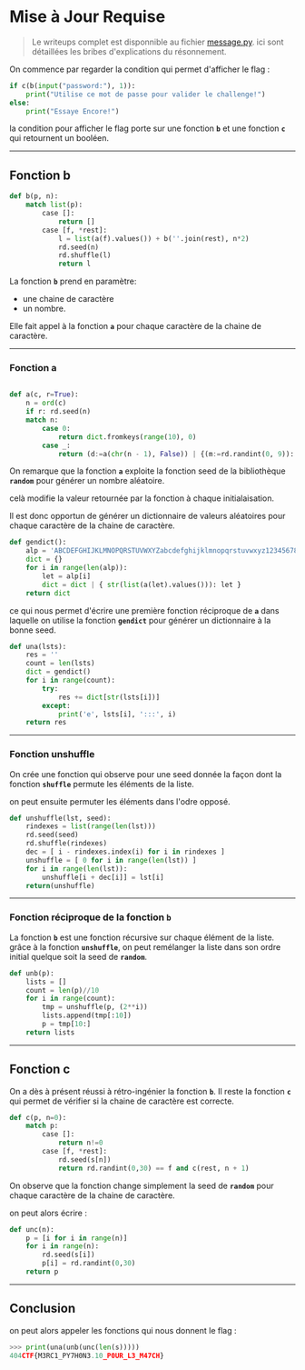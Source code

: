 # Mise à Jour Requise

> Le writeups complet est disponnible au fichier [message.py](/R%C3%A9tro-ing%C3%A9nierie/Mise%20%C3%A0%20Jour%20Requise/message.py). ici sont détaillées les bribes d'explications du résonnement.

On commence par regarder la condition qui permet d'afficher le flag :

```Python
if c(b(input("password:"), 1)):
    print("Utilise ce mot de passe pour valider le challenge!")
else:
    print("Essaye Encore!")
```

la condition pour afficher le flag porte sur une fonction **`b`** et une fonction **`c`** qui retournent un booléen.

---

## Fonction b

```Python
def b(p, n):
    match list(p):
        case []:
            return []
        case [f, *rest]:
            l = list(a(f).values()) + b(''.join(rest), n*2)
            rd.seed(n)
            rd.shuffle(l)
            return l
```

La fonction **`b`** prend en paramètre:

- une chaine de caractère
- un nombre.

Elle fait appel à la fonction **`a`** pour chaque caractère de la chaine de caractère.

---

### Fonction a

```Python

def a(c, r=True):
    n = ord(c)
    if r: rd.seed(n)
    match n:
        case 0:
            return dict.fromkeys(range(10), 0)
        case _:
            return (d:=a(chr(n - 1), False)) | {(m:=rd.randint(0, 9)): d[m] + rd.randint(0,2)}
```

On remarque que la fonction **`a`** exploite la fonction seed de la bibliothèque **`random`** pour générer un nombre aléatoire.

celà modifie la valeur retournée par la fonction à chaque initialaisation.

Il est donc opportun de générer un dictionnaire de valeurs aléatoires pour chaque caractère de la chaine de caractère.

```Python
def gendict():
    alp = 'ABCDEFGHIJKLMNOPQRSTUVWXYZabcdefghijklmnopqrstuvwxyz1234567890{}_.!'
    dict = {}
    for i in range(len(alp)):
        let = alp[i]
        dict = dict | { str(list(a(let).values())): let }
    return dict
```

ce qui nous permet d'écrire une première fonction réciproque de **`a`** dans laquelle on utilise la fonction **`gendict`** pour générer un dictionnaire à la bonne seed.

```Python
def una(lsts):
    res = ''
    count = len(lsts)
    dict = gendict()
    for i in range(count):
        try:
            res += dict[str(lsts[i])]
        except:
            print('e', lsts[i], ':::', i)
    return res
```

---

### Fonction unshuffle

On crée une fonction qui observe pour une seed donnée la façon dont la fonction **`shuffle`** permute les éléments de la liste.

on peut ensuite permuter les éléments dans l'odre opposé.

```Python
def unshuffle(lst, seed):
    rindexes = list(range(len(lst)))
    rd.seed(seed)
    rd.shuffle(rindexes)
    dec = [ i - rindexes.index(i) for i in rindexes ]
    unshuffle = [ 0 for i in range(len(lst)) ]
    for i in range(len(lst)):
        unshuffle[i + dec[i]] = lst[i]
    return(unshuffle)
```

---

### Fonction réciproque de la fonction **`b`**

La fonction **`b`** est une fonction récursive sur chaque élément de la liste. grâce à la fonction **`unshuffle`**, on peut remélanger la liste dans son ordre initial quelque soit la seed de **`random`**.

```Python
def unb(p):
    lists = []
    count = len(p)//10
    for i in range(count):
        tmp = unshuffle(p, (2**i))
        lists.append(tmp[:10])
        p = tmp[10:]
    return lists
```

---

## Fonction c

On a dès à présent réussi à rétro-ingénier la fonction **`b`**.
Il reste la fonction **`c`** qui permet de vérifier si la chaine de caractère est correcte.

```Python
def c(p, n=0):
    match p:
        case []:
            return n!=0
        case [f, *rest]:
            rd.seed(s[n])
            return rd.randint(0,30) == f and c(rest, n + 1)

```

On observe que la fonction change simplement la seed de **`random`** pour chaque caractère de la chaine de caractère.

on peut alors écrire :

```Python
def unc(n):
    p = [i for i in range(n)]
    for i in range(n):
        rd.seed(s[i])
        p[i] = rd.randint(0,30)
    return p
```

---

## Conclusion

on peut alors appeler les fonctions qui nous donnent le flag :

```Python
>>> print(una(unb(unc(len(s)))))
404CTF{M3RC1_PY7H0N3.10_P0UR_L3_M47CH}
```

